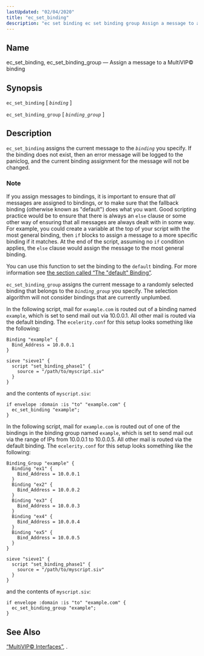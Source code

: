 ```yaml
---
lastUpdated: "02/04/2020"
title: "ec_set_binding"
description: "ec set binding ec set binding group Assign a message to a Multi VIP binding ec set binding binding ec set binding group binding group ec set binding assigns the current message to the binding you specify If the binding does not exist then an error message will be logged..."
---
```


<a name="sieve.ref.ec_set_binding"></a> 
## Name

ec_set_binding, ec_set_binding_group — Assign a message to a MultiVIP© binding

## Synopsis

`ec_set_binding` [ *`binding`* ]

`ec_set_binding_group` [ *`binding_group`* ]

<a name="idp30485456"></a> 
## Description

`ec_set_binding` assigns the current message to the *`binding`* you specify. If the binding does not exist, then an error message will be logged to the paniclog, and the current binding assignment for the message will not be changed.

### Note

If you assign messages to bindings, it is important to ensure that *all* messages are assigned to bindings, or to make sure that the fallback binding (otherwise known as "default") does what you want. Good scripting practice would be to ensure that there is always an `else` clause or some other way of ensuring that all messages are always dealt with in some way. For example, you could create a variable at the top of your script with the most general binding, then `if` blocks to assign a message to a more specific binding if it matches. At the end of the script, assuming no `if` condition applies, the `else` clause would assign the message to the most general binding.

You can use this function to set the binding to the `default` binding. For more information see [the section called “The "default" Binding”](/momentum/3/3-reference/3-reference-conf-ref-binding#conf.ref.binding.default).

`ec_set_binding_group` assigns the current message to a randomly selected binding that belongs to the *`binding_group`* you specify. The selection algorithm will not consider bindings that are currently unplumbed.

<a name="example.ec_set_binding"></a> 


In the following script, mail for `example.com` is routed out of a binding named `example`, which is set to send mail out via 10.0.0.1\. All other mail is routed via the default binding. The `ecelerity.conf` for this setup looks something like the following:

```
Binding "example" {
  Bind_Address = 10.0.0.1
}

sieve "sieve1" {
  script "set_binding_phase1" {
    source = "/path/to/myscript.siv"
  }
}
```

and the contents of `myscript.siv`:

```
if envelope :domain :is "to" "example.com" {
  ec_set_binding "example";
}
```

<a name="example.ec_set_binding_group"></a> 


In the following script, mail for `example.com` is routed out of one of the bindings in the binding group named `example`, which is set to send mail out via the range of IPs from 10.0.0.1 to 10.0.0.5\. All other mail is routed via the default binding. The `ecelerity.conf` for this setup looks something like the following:

```
Binding_Group "example" {
  Binding "ex1" {
    Bind_Address = 10.0.0.1
  }
  Binding "ex2" {
    Bind_Address = 10.0.0.2
  }
  Binding "ex3" {
    Bind_Address = 10.0.0.3
  }
  Binding "ex4" {
    Bind_Address = 10.0.0.4
  }
  Binding "ex5" {
    Bind_Address = 10.0.0.5
  }
}

sieve "sieve1" {
  script "set_binding_phase1" {
    source = "/path/to/myscript.siv"
  }
}
```

and the contents of `myscript.siv`:

```
if envelope :domain :is "to" "example.com" {
  ec_set_binding_group "example";
}
```

<a name="idp30508240"></a> 
## See Also

[“MultiVIP© Interfaces”](/momentum/3/3-reference/operations-multivip), .